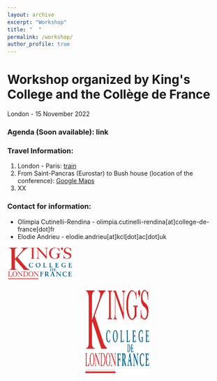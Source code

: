 ```yaml
---
layout: archive
excerpt: "Workshop"
title: "  "
permalink: /workshop/
author_profile: true
---
```


# Workshop organized by King's College and the Collège de France 
London - 15 November 2022

### Agenda (Soon available): link

### Travel Information:
1. London - Paris: [train](https://www.eurostar.com/fr-fr) 
2. From Saint-Pancras (Eurostar) to Bush house (location of the conference): [Google Maps](https://www.google.com/maps/dir/Bush+House,+Aldwych,+London,+UK/King's+Cross+St.+Pancras,+Euston+Rd,+London+N1+9AL,+United+Kingdom/@51.5184507,-0.1257624,14.09z/data=!4m14!4m13!1m5!1m1!1s0x487604b57c3fffff:0x7cf28e36d5dddd5d!2m2!1d-0.1173517!2d51.5130562!1m5!1m1!1s0x48761b3bf94081c7:0x7c612b5a92c7a2d0!2m2!1d-0.123169!2d51.530663!3e3) 
3. XX

### Contact for information:  
* Olimpia Cutinelli-Rendina - olimpia.cutinelli-rendina[at]college-de-france[dot]fr
* Elodie Andrieu - elodie.andrieu[at]kcl[dot]ac[dot]uk

<img
  src="/images/kings-college-london2.png"
  alt="Alt text"
  title="Optional title"
  style="display: inline-block; margin: 6 auto; max-width: 150px">
  
  
  <p align="center">
  <img width="600" height="200" src="/images/kings-college-london2.png" style="display: inline-block; margin: 6 auto; max-width: 150px">
</p>
